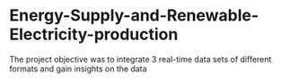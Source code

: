 # Energy-Supply-and-Renewable-Electricity-production
The project objective was to integrate 3 real-time data sets of different formats and gain insights on the data
